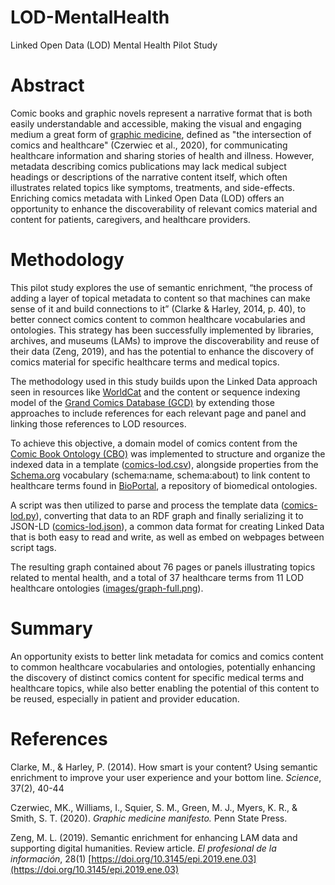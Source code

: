 # LOD-MentalHealth
Linked Open Data (LOD) Mental Health Pilot Study

# Abstract

Comic books and graphic novels represent a narrative format that is both easily understandable and accessible, making the visual and engaging medium a great form of [graphic medicine](https://www.graphicmedicine.org), defined as "the intersection of comics and healthcare" (Czerwiec et al., 2020), for communicating healthcare information and sharing stories of health and illness. However, metadata describing comics publications may lack medical subject headings or descriptions of the narrative content itself, which often illustrates related topics like symptoms, treatments, and side-effects. Enriching comics metadata with Linked Open Data (LOD) offers an opportunity to enhance the discoverability of relevant comics material and content for patients, caregivers, and healthcare providers.

# Methodology

This pilot study explores the use of semantic enrichment, “the process of adding a layer of topical metadata to content so that machines can make sense of it and build connections to it” (Clarke & Harley, 2014, p. 40), to better connect comics content to common healthcare vocabularies and ontologies. This strategy has been successfully implemented by libraries, archives, and museums (LAMs) to improve the discoverability and reuse of their data (Zeng, 2019), and has the potential to enhance the discovery of comics material for specific healthcare terms and medical topics.

The methodology used in this study builds upon the Linked Data approach seen in resources like [WorldCat](https://www.worldcat.org/title/states-of-mind/oclc/1057775520) and the content or sequence indexing model of the [Grand Comics Database (GCD)](https://www.comics.org/issue/1963646/) by extending those approaches to include references for each relevant page and panel and linking those references to LOD resources.

To achieve this objective, a domain model of comics content from the [Comic Book Ontology (CBO)](https://comicmeta.org/cbo/) was implemented to structure and organize the indexed data in a template ([comics-lod.csv](data/comics-lod.csv)), alongside properties from the [Schema.org](https://schema.org/) vocabulary (schema:name, schema:about) to link content to healthcare terms found in [BioPortal](https://bioportal.bioontology.org/), a repository of biomedical ontologies.

A script was then utilized to parse and process the template data ([comics-lod.py](scripts/comics-lod.py)), converting that data to an RDF graph and finally serializing it to JSON-LD ([comics-lod.json](comics-lod.json)), a common data format for creating Linked Data that is both easy to read and write, as well as embed on webpages between script tags.

The resulting graph contained about 76 pages or panels illustrating topics related to mental health, and a total of 37 healthcare terms from 11 LOD healthcare ontologies ([images/graph-full.png](images/graph-full.png)).

# Summary

An opportunity exists to better link metadata for comics and comics content to common healthcare vocabularies and ontologies, potentially enhancing the discovery of distinct comics content for specific medical terms and healthcare topics, while also better enabling the potential of this content to be reused, especially in patient and provider education.

# References

Clarke, M., & Harley, P. (2014). How smart is your content? Using semantic enrichment to improve your user experience and your bottom line. 
*Science*, 37(2), 40-44

Czerwiec, MK., Williams, I., Squier, S. M., Green, M. J., Myers, K. R., & Smith, S. T. (2020). *Graphic medicine manifesto.* Penn State Press.

Zeng, M. L. (2019). Semantic enrichment for enhancing LAM data and supporting digital humanities. Review article. *El profesional de la información*, 28(1) [https://doi.org/10.3145/epi.2019.ene.03](https://doi.org/10.3145/epi.2019.ene.03)
